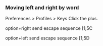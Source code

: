 ### Moving left and right by word

Preferences > Profiles > Keys
Click the plus.

option+right
send escape sequence
[1;5C


option+left
send escape sequence
[1;5D

